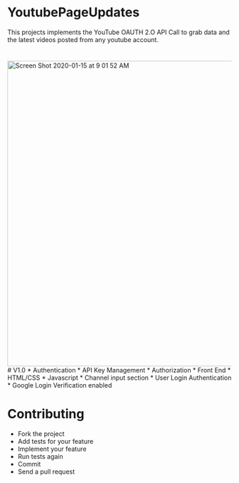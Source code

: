 # YoutubePageUpdates
This projects implements the YouTube OAUTH 2.O API Call to grab data and the latest videos posted from any youtube account.
#
<img width="686" alt="Screen Shot 2020-01-15 at 9 01 52 AM" src="https://user-images.githubusercontent.com/45969089/72439953-f20f1f00-3775-11ea-88ba-c0b29a4b8c7b.png">
# V1.0
* Authentication
* API Key Management
* Authorization
* Front End
* HTML/CSS
* Javascript
* Channel input section
* User Login Authentication
* Google Login Verification enabled

# Contributing
* Fork the project
* Add tests for your feature
* Implement your feature
* Run tests again
* Commit
* Send a pull request
